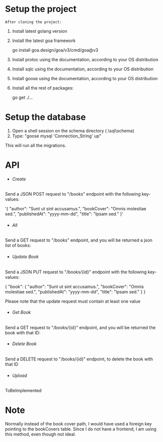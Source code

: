 # Setup the project

    After cloning the project:

1. Install latest golang version
2. Install the latest goa framework

   go install goa.design/goa/v3/cmd/goa@v3
3. Install protoc using the documentation, according to your OS distribution
4. Install sqlc using the documentation, according to your OS distribution
5. Install goose using the documentation, according to your OS distribution
6. Install all the rest of packages:

   go get ./...

# Setup the database

1. Open a shell session on the schema directory (.\\sql\schema\)
2. Type: "goose mysql 'Connection_String' up"

This will run all the migrations.

# API

- ###### Create

Send a JSON POST request to  "/books" endpoint with the following key-values:

'{
      "author": "Sunt ut sint accusamus.",
      "bookCover": "Omnis molestiae sed.",
      "publishedAt": "yyyy-mm-dd",
      "title": "Ipsam sed."
   }'

- ###### All

Send a GET request to "/books" endpoint, and you will be returned a json list of books:

- ###### Update Book

Send a JSON PUT request to  "/books/{id}" endpoint with the following key-values:

{
  "book": {
      "author": "Sunt ut sint accusamus.",
      "bookCover": "Omnis molestiae sed.",
      "publishedAt": "yyyy-mm-dd",
      "title": "Ipsam sed."
  }
}

Please note that the update request must contain at least one value

- ###### Get Book

Send a GET request to "/books/{id}" endpoint, and you will be returned the book with that ID:

- ###### Delete Book

Send a DELETE request to "/books/{id}" endpoint, to delete the book with that ID

- ###### Upload

ToBeImplemented

# Note

Normally instead of the book cover path, I would have used a foreign key pointing to the bookCovers table. Since I do not have a frontend, I am using this method, even though not ideal.
